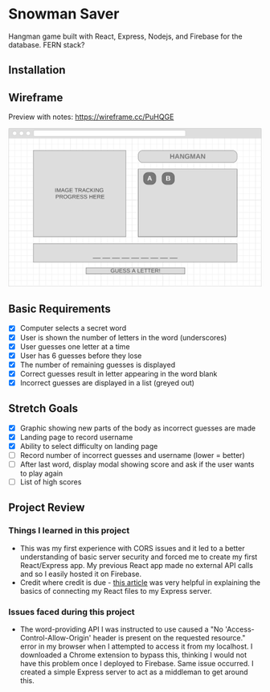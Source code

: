 # Snowman Saver
Hangman game built with React, Express, Nodejs, and Firebase for the database. FERN stack?

## Installation


## Wireframe
Preview with notes: https://wireframe.cc/PuHQGE

![desktop mockup](docs/img/mockup_desktop.png)

## Basic Requirements
- [X] Computer selects a secret word
- [X] User is shown the number of letters in the word (underscores)
- [X] User guesses one letter at a time
- [X] User has 6 guesses before they lose
- [X] The number of remaining guesses is displayed
- [X] Correct guesses result in letter appearing in the word blank
- [X] Incorrect guesses are displayed in a list (greyed out)

## Stretch Goals
- [X] Graphic showing new parts of the body as incorrect guesses are made
- [X] Landing page to record username
- [X] Ability to select difficulty on landing page
- [ ] Record number of incorrect guesses and username (lower = better)
- [ ] After last word, display modal showing score and ask if the user wants to play again
- [ ] List of high scores

## Project Review
### Things I learned in this project
- This was my first experience with CORS issues and it led to a better understanding of basic server security and forced me to create my first React/Express app. My previous React app made no external API calls and so I easily hosted it on Firebase.
- Credit where credit is due - [this article](https://medium.com/byte-sized-react/hosting-react-and-a-rest-api-with-express-28f7ba5a4cc4) was very helpful in explaining the basics of connecting my React files to my Express server.

### Issues faced during this project
- The word-providing API I was instructed to use caused a "No 'Access-Control-Allow-Origin' header is present on the requested resource." error in my browser when I attempted to access it from my localhost. I downloaded a Chrome extension to bypass this, thinking I would not have this problem once I deployed to Firebase. Same issue occurred. I created a simple Express server to act as a middleman to get around this. 